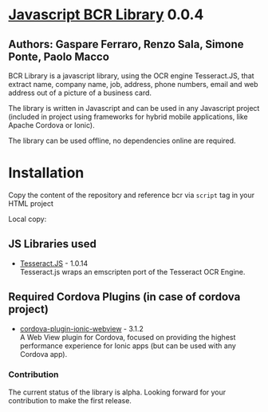 # [Javascript BCR Library](https://github.com/syneo-tools-gmbh/Javascript-BCR-Library) 0.0.4
## Authors: Gaspare Ferraro, Renzo Sala, Simone Ponte, Paolo Macco

BCR Library is a javascript library, using the OCR engine Tesseract.JS, that extract name, company name, job, address, phone numbers, email and web address out of a picture of a business card.

The library is written in Javascript and can be used in any Javascript project (included in project using frameworks for hybrid mobile applications, like Apache Cordova or Ionic).

The library can be used offline, no dependencies online are required.

# Installation
Copy the content of the repository and reference bcr via `script` tag in your HTML project
  
  Local copy: <script type="text/javascript" src="bcr.js"></script>


## JS Libraries used ##

* [Tesseract.JS](https://github.com/naptha/tesseract.js) - 1.0.14<br/>
Tesseract.js wraps an emscripten port of the Tesseract OCR Engine.

## Required Cordova Plugins (in case of cordova project) ##

* [cordova-plugin-ionic-webview](https://github.com/ionic-team/cordova-plugin-ionic-webview/) - 3.1.2<br/>
A Web View plugin for Cordova, focused on providing the highest performance experience for Ionic apps (but can be used with any Cordova app).

### Contribution ###

The current status of the library is alpha. Looking forward for your contribution to make the first release.
